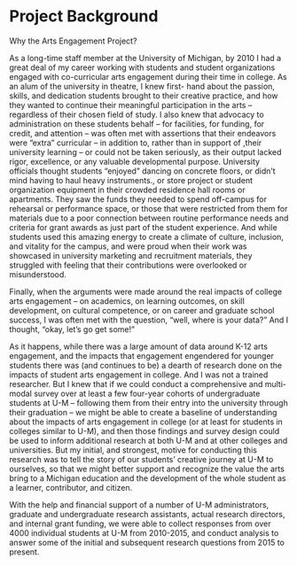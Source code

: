 # Project Background

Why the Arts Engagement Project?

As a long-time staff member at the University of Michigan, by 2010 I had a great deal of my career working with students and student organizations engaged with co-curricular arts engagement during their time in college.  As an alum of the university in theatre, I knew first- hand about the passion, skills, and dedication students brought to their creative practice, and how they wanted to continue their meaningful participation in the arts – regardless of their chosen field of study.  I also knew that advocacy to administration on these students behalf – for facilities, for funding, for credit, and attention – was often met with assertions that their endeavors were “extra” curricular – in addition to, rather than in support of ,their university  learning – or could not be taken seriously, as their output lacked rigor, excellence, or any valuable developmental purpose. University officials thought students “enjoyed” dancing on concrete floors, or didn’t mind having to haul heavy instruments., or store project or student organization equipment in their crowded residence hall rooms or apartments.  They saw the funds they needed to spend off-campus for rehearsal or performance space, or those that were restricted from them for materials due to a poor connection between routine performance needs and criteria for grant awards as just part of the student experience.  And while students used this amazing energy to create a climate of culture, inclusion, and vitality for the campus, and were proud when their work was showcased in university marketing and recruitment materials, they struggled with feeling that their contributions were overlooked or misunderstood.

Finally, when the arguments were made around the real impacts of college arts engagement – on academics, on learning outcomes, on skill development, on cultural competence, or on career and graduate school success, I was often met with the question, “well, where is your data?”  And I thought, “okay, let’s go get some!”

As it happens, while there was a large amount of data around K-12 arts engagement, and the impacts that engagement engendered for younger students there was (and continues to be) a dearth of research done on the impacts of student arts engagement in college.  And I was not a trained researcher.  But I knew that if we could conduct a comprehensive and multi-modal survey over at least a few four-year cohorts of undergraduate students at U-M – following them from their entry into the university through their graduation – we might be able to create a baseline of understanding about the impacts of arts engagement in college (or at least for students in colleges similar to U-M), and then those findings and survey design could be used to inform additional research at both U-M and at other colleges and universities.  But my initial, and strongest, motive for conducting this research was to tell the story of our students’ creative journey at U-M to ourselves, so that we might better support and recognize the value the arts bring to a Michigan education and the development of the whole student as a learner, contributor, and citizen.

With the help and financial support of a number of U-M administrators, graduate and undergraduate research assistants, actual research directors, and internal grant funding, we were able to collect responses from over 4000 individual students at U-M from 2010-2015, and conduct analysis to answer some of the initial and subsequent research questions from 2015 to present. 


